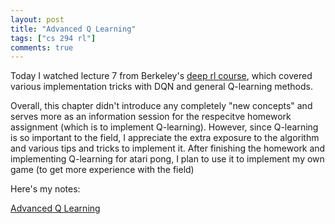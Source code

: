 ```yaml
---
layout: post
title: "Advanced Q Learning"
tags: ["cs 294 rl"]
comments: true
---
```


Today I watched lecture 7 from Berkeley's [deep rl course](http://rail.eecs.berkeley.edu/deeprlcourse-fa17/index.html), which covered various implementation tricks with DQN and general Q-learning methods. 

Overall, this chapter didn't introduce any completely "new concepts" and serves more as an information session for the respecitve homework assignment (which is to implement Q-learning). However, since Q-learning is so important to the field, I appreciate the extra exposure to the algorithm and various tips and tricks to implement it. After finishing the homework and implementing Q-learning for atari pong, I plan to use it to implement my own game (to get more experience with the field)

Here's my notes:

[Advanced Q Learning](../pdfs/cs294/Advanced_Q_Learning.pdf)